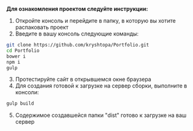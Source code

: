 **Для ознакомления проектом следуйте инструкции:**

1. Откройте консоль и перейдите в папку, в которую вы хотите распаковать проект
2. Введите в вашу консоль следующие команды:

  ```sh
  git clone https://github.com/kryshtopa/Portfolio.git
  cd Portfolio
  bower i
  npm i
  gulp
  ```

3. Протестируйте сайт в открывшемся окне браузера
4. Для создания готовой к загрузке на сервер сборки, выполните в консоли:

  ```sh
  gulp build
  ```

5. Содержимое создавшейся папки "dist" готово к загрузке на ваш сервер
